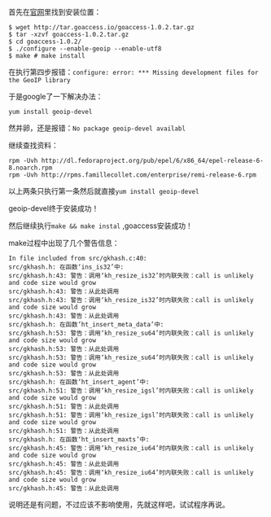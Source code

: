 首先在[官网](https://goaccess.io/download)里找到安装位置：

```
$ wget http://tar.goaccess.io/goaccess-1.0.2.tar.gz 
$ tar -xzvf goaccess-1.0.2.tar.gz 
$ cd goaccess-1.0.2/ 
$ ./configure --enable-geoip --enable-utf8 
$ make # make install
```

在执行第四步报错：`configure: error: *** Missing development files for the GeoIP library`

于是google了一下解决办法：

```
yum install geoip-devel
```

然并卵，还是报错：`No package geoip-devel availabl`

继续查找资料：

```
rpm -Uvh http://dl.fedoraproject.org/pub/epel/6/x86_64/epel-release-6-8.noarch.rpm
rpm -Uvh http://rpms.famillecollet.com/enterprise/remi-release-6.rpm
````

以上两条只执行第一条然后就直接`yum install geoip-devel`

geoip-devel终于安装成功！

然后继续执行`make && make instal` ,goaccess安装成功！

make过程中出现了几个警告信息：

```
In file included from src/gkhash.c:40:
src/gkhash.h: 在函数‘ins_is32’中:
src/gkhash.h:43: 警告：调用‘kh_resize_is32’时内联失败：call is unlikely and code size would grow
src/gkhash.h:43: 警告：从此处调用
src/gkhash.h:43: 警告：调用‘kh_resize_is32’时内联失败：call is unlikely and code size would grow
src/gkhash.h:43: 警告：从此处调用
src/gkhash.h: 在函数‘ht_insert_meta_data’中:
src/gkhash.h:53: 警告：调用‘kh_resize_su64’时内联失败：call is unlikely and code size would grow
src/gkhash.h:53: 警告：从此处调用
src/gkhash.h:53: 警告：调用‘kh_resize_su64’时内联失败：call is unlikely and code size would grow
src/gkhash.h:53: 警告：从此处调用
src/gkhash.h: 在函数‘ht_insert_agent’中:
src/gkhash.h:51: 警告：调用‘kh_resize_igsl’时内联失败：call is unlikely and code size would grow
src/gkhash.h:51: 警告：从此处调用
src/gkhash.h:51: 警告：调用‘kh_resize_igsl’时内联失败：call is unlikely and code size would grow
src/gkhash.h:51: 警告：从此处调用
src/gkhash.h: 在函数‘ht_insert_maxts’中:
src/gkhash.h:45: 警告：调用‘kh_resize_iu64’时内联失败：call is unlikely and code size would grow
src/gkhash.h:45: 警告：从此处调用
src/gkhash.h:45: 警告：调用‘kh_resize_iu64’时内联失败：call is unlikely and code size would grow
src/gkhash.h:45: 警告：从此处调用
```
说明还是有问题，不过应该不影响使用，先就这样吧，试试程序再说。
